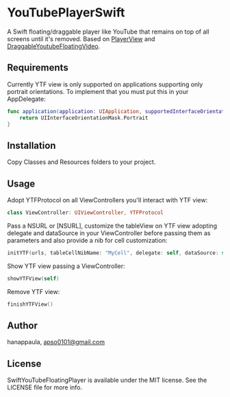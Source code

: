 # YouTubePlayerSwift

A Swift floating/draggable player like YouTube that remains on top of all screens until it's removed.
Based on [PlayerView](https://github.com/davidlondono/PlayerView) and [DraggableYoutubeFloatingVideo](https://github.com/vizllx/DraggableYoutubeFloatingVideo).

## Requirements

Currently YTF view is only supported on applications supporting only portrait orientations. To implement that you must put this in your AppDelegate:
```swift
func application(application: UIApplication, supportedInterfaceOrientationsForWindow window: UIWindow?) -> UIInterfaceOrientationMask {
    return UIInterfaceOrientationMask.Portrait
}
```

## Installation
Copy Classes and Resources folders to your project.

## Usage

Adopt YTFProtocol on all ViewControllers you'll interact with YTF view:
```swift
class ViewController: UIViewController, YTFProtocol
```

Pass a NSURL or [NSURL], customize the tableView on YTF view adopting delegate and dataSource in your ViewController before passing them as parameters and also provide a nib for cell customization:
```swift
initYTF(urls, tableCellNibName: "MyCell", delegate: self, dataSource: self)
```

Show YTF view passing a ViewController:
```swift
showYTFView(self)
```

Remove YTF view:
```swift
finishYTFView()
```

## Author

hanappaula, apso0101@gmail.com

## License

SwiftYouTubeFloatingPlayer is available under the MIT license. See the LICENSE file for more info.
